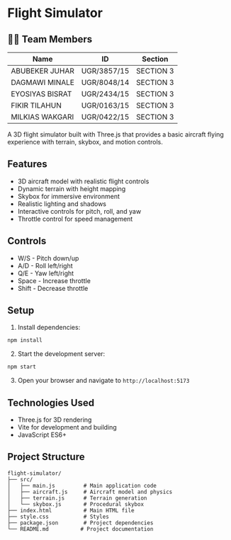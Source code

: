 # Flight Simulator

## 👨‍💻 Team Members

| Name             | ID          | Section     |
|------------------|-------------|-------------|
| ABUBEKER JUHAR    | UGR/3857/15 | SECTION 3   |
| DAGMAWI MINALE    | UGR/8048/14 | SECTION 3   |
| EYOSIYAS BISRAT   | UGR/2434/15 | SECTION 3   |
| FIKIR TILAHUN     | UGR/0163/15 | SECTION 3   |
| MILKIAS WAKGARI   | UGR/0422/15 | SECTION 3   |   

A 3D flight simulator built with Three.js that provides a basic aircraft flying experience with terrain, skybox, and motion controls.

## Features

- 3D aircraft model with realistic flight controls
- Dynamic terrain with height mapping
- Skybox for immersive environment
- Realistic lighting and shadows
- Interactive controls for pitch, roll, and yaw
- Throttle control for speed management

## Controls

- W/S - Pitch down/up
- A/D - Roll left/right
- Q/E - Yaw left/right
- Space - Increase throttle
- Shift - Decrease throttle

## Setup

1. Install dependencies:
```bash
npm install
```

2. Start the development server:
```bash
npm start
```

3. Open your browser and navigate to `http://localhost:5173`

## Technologies Used

- Three.js for 3D rendering
- Vite for development and building
- JavaScript ES6+

## Project Structure

```
flight-simulator/
├── src/
│   ├── main.js         # Main application code
│   ├── aircraft.js     # Aircraft model and physics
│   ├── terrain.js      # Terrain generation
│   └── skybox.js       # Procedural skybox
├── index.html          # Main HTML file
├── style.css           # Styles
├── package.json        # Project dependencies
└── README.md          # Project documentation
```
